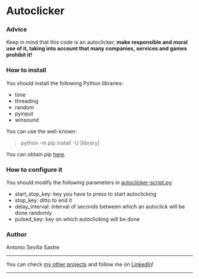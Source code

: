 # Autoclicker 

### Advice
Keep in mind that this code is an autoclicker, ****make responsible and moral use of it, taking into account that many companies, services and games prohibit it!****

### How to install
You should install the following Python libraries:
- time
- threading
- random
- pyinput
- winsound
  
You can use the well-known:
> python -m pip install -U [library]

You can obtain pip [here](https://pypi.org/project/pip/).

### How to configure it
You should modify the following parameters in [autoclicker-script.py](https://github.com/asevillasastre/Autoclicker/blob/main/autoclicker-script.py):
- start_stop_key: key you have to press to start autoclicking
- stop_key: ditto to end it
- delay_interval: interval of seconds between which an autoclick will be done randomly
- pulsed_key: key on which autoclicking will be done

### Author
Antonio Sevilla Sastre

-----------------------------------------------------------------------------

You can check [my other projects](https://github.com/asevillasastre?tab=repositories) and follow me on [LinkedIn](https://www.linkedin.com/in/asevillasastre/)!

-----------------------------------------------------------------------------
